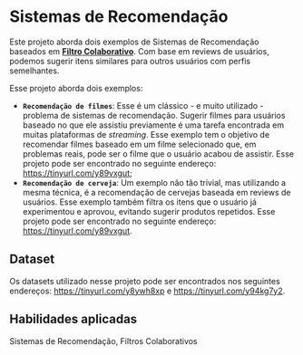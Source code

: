 # **Sistemas de Recomendação**
Este projeto aborda dois exemplos de Sistemas de Recomendação baseados em **[Filtro Colaborativo](https://en.wikipedia.org/wiki/Collaborative_filtering)**. Com base em reviews de usuários, podemos sugerir itens similares para outros usuários com perfis semelhantes.

Esse projeto aborda dois exemplos: 

- **`Recomendação de filmes`**: Esse é um clássico - e muito utilizado - problema de sistemas de recomendação. Sugerir filmes para usuários baseado no que ele assistiu previamente é uma tarefa encontrada em muitas plataformas de *streaming*. Esse exemplo tem o objetivo de recomendar filmes baseado em um filme selecionado que, em problemas reais, pode ser o filme que o usuário acabou de assistir. Esse projeto pode ser encontrado no seguinte endereço: https://tinyurl.com/y89vxgut;
- **`Recomendação de cerveja`**: Um exemplo não tão trivial, mas utilizando a mesma técnica, é a recomendação de cervejas baseada em reviews de usuários. Esse exemplo também filtra os itens que o usuário já experimentou e aprovou, evitando sugerir produtos repetidos. Esse projeto pode ser encontrado no seguinte endereço: https://tinyurl.com/y89vxgut.

## **Dataset**
Os datasets utilizado nesse projeto pode ser encontrados nos seguintes endereços: https://tinyurl.com/y8ywh8xp e https://tinyurl.com/y94kg7y2.

## **Habilidades aplicadas**
Sistemas de Recomendação, Filtros Colaborativos